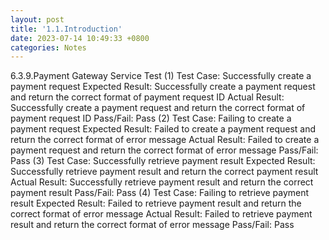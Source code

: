 ```yaml
---
layout: post
title: '1.1.Introduction'
date: 2023-07-14 10:49:33 +0800
categories: Notes
---
```


6.3.9.Payment Gateway Service Test
(1) Test Case: Successfully create a payment request
Expected Result: Successfully create a payment request and return the correct format of payment request ID
Actual Result: Successfully create a payment request and return the correct format of payment request ID
Pass/Fail: Pass
(2) Test Case: Failing to create a payment request
Expected Result: Failed to create a payment request and return the correct format of error message
Actual Result: Failed to create a payment request and return the correct format of error message
Pass/Fail: Pass
(3) Test Case: Successfully retrieve payment result
Expected Result: Successfully retrieve payment result and return the correct payment result
Actual Result: Successfully retrieve payment result and return the correct payment result
Pass/Fail: Pass
(4) Test Case: Failing to retrieve payment result
Expected Result: Failed to retrieve payment result and return the correct format of error message
Actual Result: Failed to retrieve payment result and return the correct format of error message
Pass/Fail: Pass
